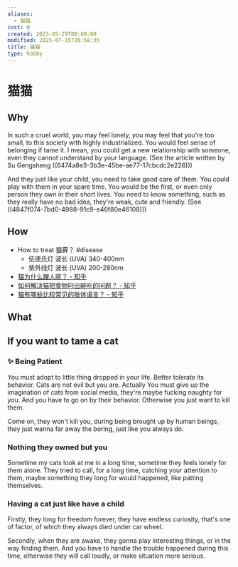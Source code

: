 ```yaml
---
aliases:
  - 猫猫
cost: 0
created: 2023-05-29T00:00:00
modified: 2025-07-15T20:58:35
title: 猫猫
type: hobby
---
```


# 猫猫

## Why

In such a cruel world, you may feel lonely, you may feel that you're too small, to this society with highly industrialized. You would feel sense of belonging if tame it. I mean, you could get a new relationship with someone, even they cannot understand by your language. (See the article written by Su Gengsheng ((6474a8e3-3b3e-45be-ae77-17cbcdc2e226)))

And they just like your child, you need to take good care of them. You could play with them in your spare time. You would be the first, or even only person they own in their short lives. You need to know something, such as they really have no bad idea, they're weak, cute and friendly. (See ((4847f074-7bd0-4988-91c9-e46f80e46108)))

## How

- How to treat 猫藓？ #disease
  - 伍德氏灯 波长 (UVA) 340-400nm
  - 紫外线灯 波长 (UVA) 200-280nm
- [猫为什么蹭人呢？ - 知乎](https://www.zhihu.com/question/28960134)
- [如何解决猫把食物叼出碗吃的问题？ - 知乎](https://www.zhihu.com/question/266448936)
- [猫有哪些比较常见的肢体语言？ - 知乎](https://www.zhihu.com/question/23816740/answer/741336501)

## What

## If you want to tame a cat

### ✨ Being Patient

You must adopt to little thing dropped in your life. Better tolerate its behavior. Cats are not evil but you are. Actually You must give up the imagination of cats from social media, they're maybe fucking naughty for you. And you have to go on by their behavior. Otherwise you just want to kill them.

Come on, they won't kill you, during being brought up by human beings, they just wanna far away the boring, just like you always do.

### Nothing they owned but you

Sometime my cats look at me in a long time, sometime they feels lonely for them alone. They tried to call, for a long time, catching your attention to them, maybe something they long for would happened, like patting themselves.

### Having a cat just like have a child

Firstly, they long for freedom forever, they have endless curiosity, that's one of factor, of which they always died under car wheel.

Secondly, when they are awake, they gonna play interesting things, or in the way finding them. And you have to handle the trouble happened during this time, otherwise they will call loudly, or make situation more serious.
